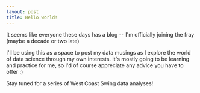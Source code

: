 ```yaml
---
layout: post
title: Hello world!
---
```


It seems like everyone these days has a blog -- I'm officially joining the fray (maybe a decade or two late) 

I'll be using this as a space to post my data musings as I explore the world of data science through my own interests. It's mostly going to be learning and practice for me, so I'd of course appreciate any advice you have to offer :)

Stay tuned for a series of West Coast Swing data analyses!